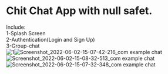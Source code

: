 # Chit Chat App with null safet.

Include: <br>
1-Splash Screen<br>
2-Authentication(Login and Sign Up)<br>
3-Group-chat<br>
![1](https://user-images.githubusercontent.com/94740513/172251600-c5856bef-2a78-4602-ab01-dc833e2057a4.jpg)![Screenshot_2022-06-02-15-07-42-216_com example chat](https://user-images.githubusercontent.com/94740513/172251632-6313c3c4-1315-424b-b436-bc5c78f6f439.jpg)
![Screenshot_2022-06-02-15-08-32-513_com example chat](https://user-images.githubusercontent.com/94740513/172251781-c5d5e275-9387-4b88-821c-21173a2c8c96.jpg)
![Screenshot_2022-06-02-15-07-32-348_com example chat](https://user-images.githubusercontent.com/94740513/172251791-f477bfa3-8804-42c5-9a8b-7047b474a17e.jpg)
